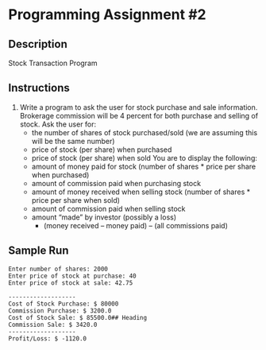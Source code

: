 # Programming Assignment #2

## Description
Stock Transaction Program

## Instructions
1. Write a program to ask the user for stock purchase and sale information. Brokerage commission will be 4 percent
for both purchase and selling of stock. Ask the user for:
	- the number of shares of stock purchased/sold (we are assuming this will be the same number)
	- price of stock (per share) when purchased
	- price of stock (per share) when sold
	You are to display the following:
	- amount of money paid for stock (number of shares * price per share when purchased)
	- amount of commission paid when purchasing stock
	- amount of money received when selling stock (number of shares * price per share when sold)
	- amount of commission paid when selling stock
	- amount “made” by investor (possibly a loss)
		- (money received – money paid) – (all commissions paid)

## Sample Run

    Enter number of shares: 2000
    Enter price of stock at purchase: 40
    Enter price of stock at sale: 42.75
    
    -------------------
    Cost of Stock Purchase: $ 80000
    Commission Purchase: $ 3200.0
    Cost of Stock Sale: $ 85500.0## Heading
    Commission Sale: $ 3420.0
    -------------------
    Profit/Loss: $ -1120.0
